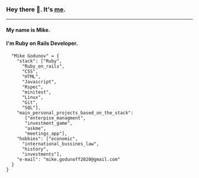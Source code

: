 ### Hey there 👋. It's [me](https://github.com/Mike2022SPB).
* * *
#### My name is Mike. 
#### I'm Ruby on Rails Developer.
```
  "Mike Godunov" = {  
    "stack": ["Ruby", 
      "Ruby_on_rails", 
      "CSS", 
      "HTML", 
      "Javascript", 
      "Rspec", 
      "minitest", 
      "Linux", 
      "Git", 
      "SQL"],  
    "main_personal_projects_based_on_the_stack": 
       ["enterpise_managment", 
       "investment_game", 
       "askme", 
       "meetings_app"],  
    "hobbies": ["economic", 
      "international_bussines_law", 
      "history", 
      "investments"],  
    "e-mail": "mike.godunoff2020@gmail.com"  
  }  
}  
```
